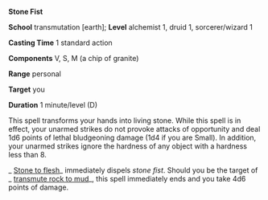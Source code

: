  **Stone Fist**

**School** transmutation [earth]; **Level** alchemist 1, druid 1, sorcerer/wizard 1

**Casting Time** 1 standard action

**Components** V, S, M (a chip of granite)

**Range** personal

**Target** you

**Duration** 1 minute/level (D)

This spell transforms your hands into living stone. While this spell is in effect, your unarmed strikes do not provoke attacks of opportunity and deal 1d6 points of lethal bludgeoning damage (1d4 if you are Small). In addition, your unarmed strikes ignore the hardness of any object with a hardness less than 8.

_ [Stone to flesh](../../spells/stoneToFlesh.html#_stone-to-flesh)_ immediately dispels _stone fist_. Should you be the target of _ [transmute rock to mud](../../spells/transmuteRockToMud.html#_transmute-rock-to-mud)_, this spell immediately ends and you take 4d6 points of damage.


